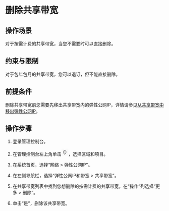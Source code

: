# 删除共享带宽<a name="bandwidth_0007"></a>

## 操作场景<a name="zh-cn_topic_0118498936_section15598193716333"></a>

对于按需计费的共享带宽，当您不需要时可以直接删除。

## 约束与限制<a name="zh-cn_topic_0118498936_section423219122013"></a>

对于包年包月的共享带宽，您可以退订，但不能直接删除。

## 前提条件<a name="zh-cn_topic_0118498936_section5663111917433"></a>

删除共享带宽前您需要先移出共享带宽内的弹性公网IP，详情请参见[从共享带宽中移出弹性公网IP](从共享带宽中移出弹性公网IP.md#bandwidth_0005)。

## 操作步骤<a name="zh-cn_topic_0118498936_section67201052194510"></a>

1.  登录管理控制台。

1.  在管理控制台左上角单击![](figures/icon-region.png)，选择区域和项目。
2.  在系统首页，选择“网络 \> 弹性公网IP”。
3.  在左侧导航栏，选择“弹性公网IP和带宽 \> 共享带宽”。
4.  在共享带宽列表中找到您想删除的按需计费的共享带宽，在“操作”列选择“更多 \> 删除”。
5.  单击“是”，删除该共享带宽。

